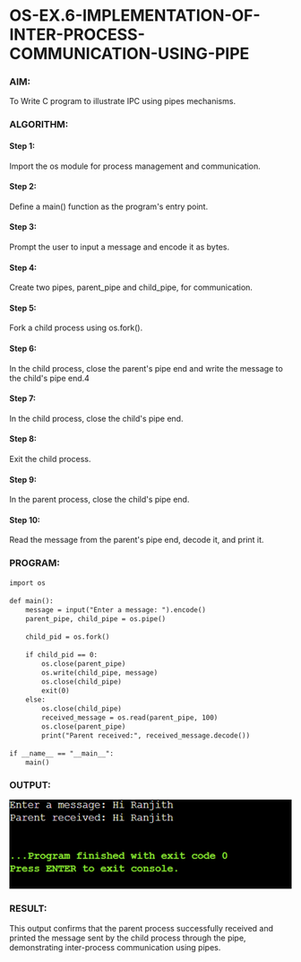 # OS-EX.6-IMPLEMENTATION-OF-INTER-PROCESS-COMMUNICATION-USING-PIPE

### AIM:
To Write C program to illustrate IPC using pipes mechanisms.
### ALGORITHM:
#### Step 1:
Import the os module for process management and communication.

#### Step 2:
Define a main() function as the program's entry point.

#### Step 3:
Prompt the user to input a message and encode it as bytes.

#### Step 4:
Create two pipes, parent_pipe and child_pipe, for communication.

#### Step 5:
Fork a child process using os.fork().

#### Step 6:
In the child process, close the parent's pipe end and write the message to the child's pipe end.4

#### Step 7:
In the child process, close the child's pipe end.

#### Step 8:
Exit the child process.

#### Step 9:
In the parent process, close the child's pipe end.

#### Step 10:
Read the message from the parent's pipe end, decode it, and print it.

### PROGRAM:
~~~
import os

def main():
    message = input("Enter a message: ").encode()
    parent_pipe, child_pipe = os.pipe()

    child_pid = os.fork()

    if child_pid == 0:
        os.close(parent_pipe)
        os.write(child_pipe, message)
        os.close(child_pipe)
        exit(0)
    else:
        os.close(child_pipe)
        received_message = os.read(parent_pipe, 100)
        os.close(parent_pipe)
        print("Parent received:", received_message.decode())

if __name__ == "__main__":
    main()

~~~


### OUTPUT:
![](e1.png)

### RESULT:
This output confirms that the parent process successfully received and printed the message sent by the child process through the pipe, demonstrating inter-process communication using pipes.
